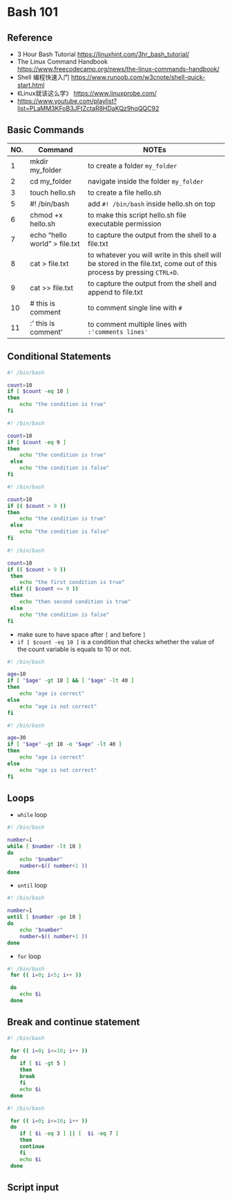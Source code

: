 # Bash 101

## Reference

- 3 Hour Bash Tutorial <https://linuxhint.com/3hr_bash_tutorial/>
- The Linux Command Handbook <https://www.freecodecamp.org/news/the-linux-commands-handbook/>
- Shell 编程快速入门 <https://www.runoob.com/w3cnote/shell-quick-start.html>
- 《Linux就该这么学》 <https://www.linuxprobe.com/> 
- <https://www.youtube.com/playlist?list=PLaMM3KFoB3JFtZctaR8HDaKQz9hqQQC92>

## Basic Commands

NO.     |Command                            |NOTEs
--------|-----------------------------------|--------------------------------------------------------------------------
1       |mkdir my_folder                    |to create a folder `my_folder`
2       |cd my_folder                       |navigate inside the folder `my_folder`
3       |touch hello.sh                     |to create a file hello.sh
5       |#! /bin/bash                       |add `#! /bin/bash` inside hello.sh on top
6       |chmod +x hello.sh                  |to make this script hello.sh file executable permission
7       |echo “hello world” > file.txt      |to capture the output from the shell to a file.txt
8       |cat > file.txt                     |to whatever you will write in this shell will be stored in the file.txt, come out of this process by pressing `CTRL+D`.
9       |cat >> file.txt                    |to capture the output from the shell and append to file.txt
10      |# this is comment                  |to comment single line with `#`
11      |:' this is comment'                |to comment multiple lines with `:'comments lines'`

## Conditional Statements

```bash
#! /bin/bash

count=10
if [ $count -eq 10 ]
then
    echo "the condition is true"
fi
```

```bash
#! /bin/bash

count=10
if [ $count -eq 9 ]
then
    echo "the condition is true"
 else
    echo "the condition is false"
fi
```

```bash
#! /bin/bash

count=10
if (( $count > 9 ))
then
    echo "the condition is true"
 else
    echo "the condition is false"
fi
```

```bash
#! /bin/bash

count=10
if (( $count > 9 ))
 then
    echo "the first condition is true"
 elif (( $count <= 9 ))
 then
    echo "then second condition is true"
 else
    echo "the condition is false"
fi
```

- make sure to have space after `[` and before `]`
- `if [ $count -eq 10 ]` is a condition that checks whether the value of the count variable is equals to 10 or not.

```bash
#! /bin/bash

age=10
if [ "$age" -gt 18 ] && [ "$age" -lt 40 ]
then
    echo "age is correct"
else
    echo "age is not correct"
fi
```

```bash
#! /bin/bash

age=30
if [ "$age" -gt 18 -o "$age" -lt 40 ]
then
    echo "age is correct"
else
    echo "age is not correct"
fi
```

## Loops

- `while` loop

```bash
#! /bin/bash

number=1
while [ $number -lt 10 ]
do
    echo "$number"
    number=$(( number+1 ))
done
```

- `until` loop

```bash
#! /bin/bash

number=1
until [ $number -ge 10 ]
do
    echo "$number"
    number=$(( number+1 ))
done
```

- `for` loop

```bash
#! /bin/bash
 for (( i=0; i<5; i++ ))

 do
    echo $i
 done
 ```

## Break and continue statement

```bash
#! /bin/bash

 for (( i=0; i<=10; i++ ))
 do
    if [ $i -gt 5 ]
    then
    break
    fi
    echo $i
 done
```

```bash
#! /bin/bash

 for (( i=0; i<=10; i++ ))
 do
    if [ $i -eq 3 ] || [  $i -eq 7 ]
    then
    continue
    fi
    echo $i
 done
 ```

## Script input
